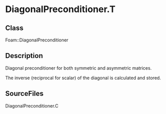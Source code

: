 # DiagonalPreconditioner.T 
## Class
Foam::DiagonalPreconditioner

## Description
Diagonal preconditioner for both symmetric and asymmetric matrices.

The inverse (reciprocal for scalar) of the diagonal is calculated and
stored.

## SourceFiles
DiagonalPreconditioner.C

